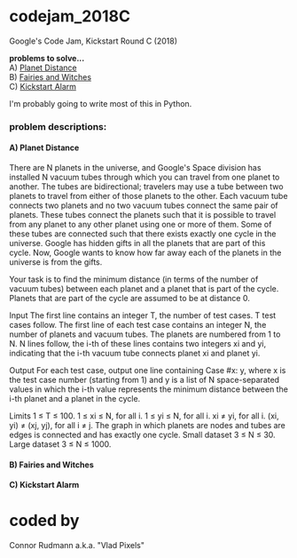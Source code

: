 # codejam_2018C
Google's Code Jam, Kickstart Round C (2018)

__problems to solve...__<br />
A) [Planet Distance](https://codejam.withgoogle.com/codejam/contest/4384486/dashboard)<br />
B) [Fairies and Witches](https://codejam.withgoogle.com/codejam/contest/dashboard?c=4384486#s=p1)<br />
C) [Kickstart Alarm](https://codejam.withgoogle.com/codejam/contest/dashboard?c=4384486#s=p2)<br />

I'm probably going to write most of this in Python.

### problem descriptions:
#### A) Planet Distance

There are N planets in the universe, and Google's Space division has installed N vacuum tubes through which you can travel from one planet to another. The tubes are bidirectional; travelers may use a tube between two planets to travel from either of those planets to the other. Each vacuum tube connects two planets and no two vacuum tubes connect the same pair of planets. These tubes connect the planets such that it is possible to travel from any planet to any other planet using one or more of them. Some of these tubes are connected such that there exists exactly one cycle in the universe. Google has hidden gifts in all the planets that are part of this cycle. Now, Google wants to know how far away each of the planets in the universe is from the gifts.

Your task is to find the minimum distance (in terms of the number of vacuum tubes) between each planet and a planet that is part of the cycle. Planets that are part of the cycle are assumed to be at distance 0.

Input
The first line contains an integer T, the number of test cases. T test cases follow. The first line of each test case contains an integer N, the number of planets and vacuum tubes. The planets are numbered from 1 to N.
N lines follow, the i-th of these lines contains two integers xi and yi, indicating that the i-th vacuum tube connects planet xi and planet yi.

Output
For each test case, output one line containing Case #x: y, where x is the test case number (starting from 1) and y is a list of N space-separated values in which the i-th value represents the minimum distance between the i-th planet and a planet in the cycle.

Limits
1 ≤ T ≤ 100.
1 ≤ xi ≤ N, for all i.
1 ≤ yi ≤ N, for all i.
xi ≠ yi, for all i.
(xi, yi) ≠ (xj, yj), for all i ≠ j.
The graph in which planets are nodes and tubes are edges is connected and has exactly one cycle.
Small dataset
3 ≤ N ≤ 30.
Large dataset
3 ≤ N ≤ 1000.


#### B) Fairies and Witches


#### C) Kickstart Alarm


# coded by
Connor Rudmann a.k.a. "Vlad Pixels"
